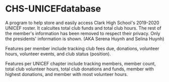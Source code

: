 # CHS-UNICEFdatabase
A program to help store and easily access Clark High School's 2019-2020 UNICEF roster. It calcultes total club funds and total club hours.
The rest of the member's information has been removed to respect their privacy.
Only the presidents' information is shown. (AKA Serena Huynh and Selina Huynh)

Features per member include tracking club fees due, donations, volunteer hours, volunteer events, and club status (position).


Features per UNICEF chapter include tracking members, member count, total club volunteer hours, total club donations and funds, member with highest donations, and member with most volunteer hours.
